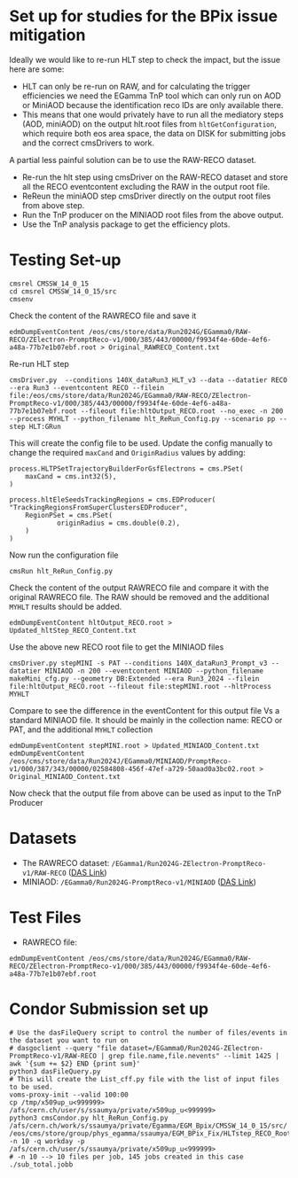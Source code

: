 # Set up for studies for the BPix issue mitigation 

Ideally we would like to re-run HLT step to check the impact, but the issue here are some:
- HLT can only be re-run on RAW, and for calculating the trigger efficiencies we need the EGamma TnP tool which can only run on AOD or MiniAOD because the identification reco IDs are only available there. 
- This means that one would privately have to run all the mediatory steps (AOD, miniAOD) on the output hlt.root files from `hltGetConfiguration`, which require both eos area space, the data on DISK for submitting jobs and the correct cmsDrivers to work. 

A partial less painful solution can be to use the RAW-RECO dataset. 
- Re-run the hlt step using cmsDriver on the RAW-RECO dataset and store all the RECO eventcontent excluding the RAW in the output root file. 
- ReReun the miniAOD step cmsDriver directly on the output root files from above step. 
- Run the TnP producer on the MINIAOD root files from the above output. 
- Use the TnP analysis package to get the efficiency plots. 



# Testing Set-up 
```
cmsrel CMSSW_14_0_15
cd cmsrel CMSSW_14_0_15/src
cmsenv
```
Check the content of the RAWRECO file and save it
```
edmDumpEventContent /eos/cms/store/data/Run2024G/EGamma0/RAW-RECO/ZElectron-PromptReco-v1/000/385/443/00000/f9934f4e-60de-4ef6-a48a-77b7e1b07ebf.root > Original_RAWRECO_Content.txt
```

Re-run HLT step
```
cmsDriver.py  --conditions 140X_dataRun3_HLT_v3 --data --datatier RECO --era Run3 --eventcontent RECO --filein file:/eos/cms/store/data/Run2024G/EGamma0/RAW-RECO/ZElectron-PromptReco-v1/000/385/443/00000/f9934f4e-60de-4ef6-a48a-77b7e1b07ebf.root --fileout file:hltOutput_RECO.root --no_exec -n 200 --process MYHLT --python_filename hlt_ReRun_Config.py --scenario pp --step HLT:GRun
```
This will create the config file to be used. Update the config manually to change the required `maxCand` and `OriginRadius` values by adding:
```
process.HLTPSetTrajectoryBuilderForGsfElectrons = cms.PSet(
    maxCand = cms.int32(5),
)

process.hltEleSeedsTrackingRegions = cms.EDProducer( "TrackingRegionsFromSuperClustersEDProducer",
    RegionPSet = cms.PSet(
            originRadius = cms.double(0.2),
    )        
)
```
Now run the configuration file
```
cmsRun hlt_ReRun_Config.py
```
Check the content of the output RAWRECO file and compare it with the original RAWRECO file. The RAW should be removed and the additional `MYHLT` results should be added.

```
edmDumpEventContent hltOutput_RECO.root > Updated_hltStep_RECO_Content.txt
```

Use the above new RECO root file to get the MINIAOD files
```
cmsDriver.py stepMINI -s PAT --conditions 140X_dataRun3_Prompt_v3 --datatier MINIAOD -n 200 --eventcontent MINIAOD --python_filename makeMini_cfg.py --geometry DB:Extended --era Run3_2024 --filein file:hltOutput_RECO.root --fileout file:stepMINI.root --hltProcess MYHLT
```

Compare to see the difference in the eventContent for this output file Vs a standard MINIAOD file. It should be mainly in the collection name: RECO or PAT, and the additional `MYHLT` collection 

```
edmDumpEventContent stepMINI.root > Updated_MINIAOD_Content.txt
edmDumpEventContent /eos/cms/store/data/Run2024J/EGamma0/MINIAOD/PromptReco-v1/000/387/343/00000/02584808-456f-47ef-a729-50aad0a3bc02.root > Original_MINIAOD_Content.txt
```

Now check that the output file from above can be used as input to the TnP Producer


# Datasets
- The RAWRECO dataset: `/EGamma1/Run2024G-ZElectron-PromptReco-v1/RAW-RECO` ([DAS Link](https://cmsweb.cern.ch/das/request?view=list&limit=50&instance=prod%2Fglobal&input=dataset%3D%2FEGamma0%2FRun2024G-ZElectron-PromptReco-v1%2FRAW-RECO))
- MINIAOD: `/EGamma0/Run2024G-PromptReco-v1/MINIAOD` ([DAS Link](https://cmsweb.cern.ch/das/request?view=plain&limit=50&instance=prod%2Fglobal&input=file+dataset%3D%2FEGamma0%2FRun2024G-PromptReco-v1%2FMINIAOD))

# Test Files
- RAWRECO file: 
```
edmDumpEventContent /eos/cms/store/data/Run2024G/EGamma0/RAW-RECO/ZElectron-PromptReco-v1/000/385/443/00000/f9934f4e-60de-4ef6-a48a-77b7e1b07ebf.root
```

# Condor Submission set up
```
# Use the dasFileQuery script to control the number of files/events in the dataset you want to run on
# dasgoclient --query "file dataset=/EGamma0/Run2024G-ZElectron-PromptReco-v1/RAW-RECO | grep file.name,file.nevents" --limit 1425 | awk '{sum += $2} END {print sum}'
python3 dasFileQuery.py
# This will create the List_cff.py file with the list of input files to be used.
voms-proxy-init --valid 100:00
cp /tmp/x509up_u<999999> /afs/cern.ch/user/s/ssaumya/private/x509up_u<999999>
python3 cmsCondor.py hlt_ReRun_Config.py /afs/cern.ch/work/s/ssaumya/private/Egamma/EGM_Bpix/CMSSW_14_0_15/src/ /eos/cms/store/group/phys_egamma/ssaumya/EGM_BPix_Fix/HLTstep_RECO_RootFiles/ -n 10 -q workday -p /afs/cern.ch/user/s/ssaumya/private/x509up_u<999999>
# -n 10 --> 10 files per job, 145 jobs created in this case
./sub_total.jobb
```
